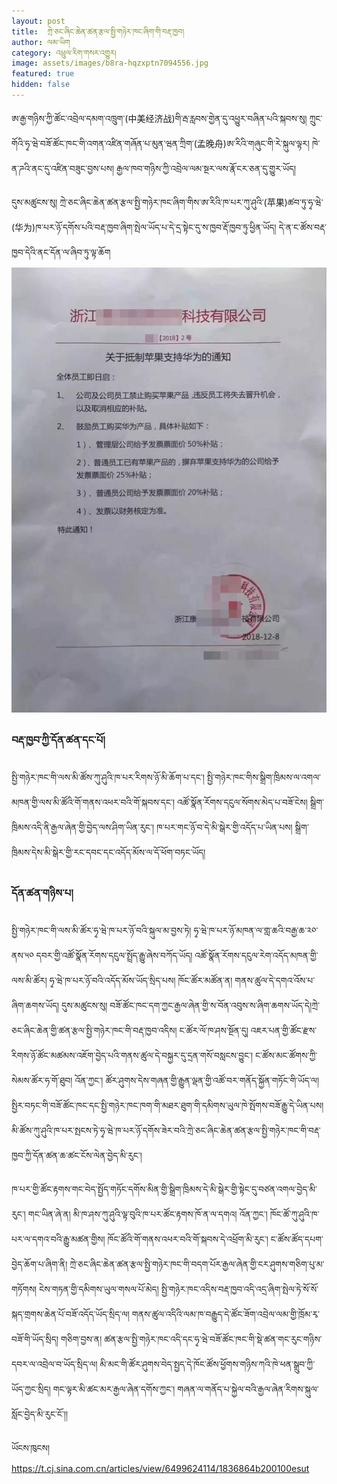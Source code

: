 ```yaml
---
layout: post
title:  ཀྲེ་ཅང་ཞིང་ཆེན་ཚན་རྩལ་སྤྱི་གཉེར་ཁང་ཞིག་གི་བརྡ་ཁྱབ།
author: ལམ་ཡིག
category: འཕྲུལ་རིག་གསར་འགྱུར།
image: assets/images/b8ra-hqzxptn7094556.jpg
featured: true
hidden: false
---
```

ཨ་རྒྱ་གཉིས་ཀྱི་ཚོང་འབྲེལ་དམག་འཁྲུག་(中美经济战)གི་རྦ་རླབས་གྱེན་དུ་འཕྱུར་བཞིན་པའི་སྐབས་སུ། ཀྲུང་གོའི་ཧྭ་ཝེ་བཟོ་ཚོང་ཁང་གི་འགན་འཛིན་གཞོན་པ་མུན་ཝན་ཀྲིག་(孟晚舟)ཨ་རིའི་གཞུང་གི་རེ་སྐུལ་ལྟར། ཁེ་ན་ཌའི་ནང་དུ་འཛིན་བཟུང་བྱས་པས། རྒྱལ་ཁབ་གཉིས་ཀྱི་འབྲེལ་ལམ་སྔར་ལས་རྣོ་ངར་ཅན་དུ་གྱུར་ཡོད། 

དུས་མཚུངས་སུ། ཀྲེ་ཅང་ཞིང་ཆེན་ཚན་རྩལ་སྤྱི་གཉེར་ཁང་ཞིག་གིས་ཨ་རིའི་ཁ་པར་ཀུ་ཤུའི་(苹果)ཚབ་ཏུ་ཧྭ་ཝེ་(华为)ཁ་པར་ཉོ་དགོས་པའི་བརྡ་ཁྱབ་ཞིག་སྤེལ་ཡོད་པ་དེ་དྲ་སྟེང་དུ་ས་ཁྱབ་རྡོ་ཁྱབ་ཏུ་ཕྱིན་ཡོད། དེ་ན་ང་ཚོས་བརྡ་ཁྱབ་དེའི་ནང་དོན་ལ་ཞིབ་ཏུ་ལྟ་ཆོག   
![kzaA-hqzxptn7094499](/assets/images/kzaA-hqzxptn7094499.jpg)
###  བརྡ་ཁྱབ་ཀྱི་དོན་ཚན་དང་པོ། 
སྤྱི་གཉེར་ཁང་གི་ལས་མི་ཚོས་ཀུ་ཤུའི་ཁ་པར་རིགས་ཉོ་མི་ཆོག་པ་དང་། སྤྱི་གཉེར་ཁང་གིས་སྒྲིག་ཁྲིམས་ལ་འགལ་མཁན་གྱི་ལས་མི་ཚོའི་གོ་གནས་འཕར་བའི་གོ་སྐབས་དང་། འཚོ་སྣོན་རོགས་དངུལ་སོགས་མེད་པ་བཟོ་ངེས། སྒྲིག་ཁྲིམས་འདི་ནི་རྒྱལ་ཞེན་གྱི་བྱེད་ལས་ཤིག་ཡིན་རུང་། ཁ་པར་གང་ཉོ་བ་དེ་མི་སྒེར་གྱི་འདོད་པ་ཡིན་པས། སྒྲིག་ཁྲིམས་དེས་མི་སྒེར་གྱི་རང་དབང་དང་འདོད་མོས་ལ་དོ་ཕོག་བཏང་ཡོད།

### དོན་ཚན་གཉིས་པ། 
སྤྱི་གཉེར་ཁང་གི་ལས་མི་ཚོར་ཧྭ་ཝེ་ཁ་པར་ཉོ་བའི་སྐུལ་མ་བྱས་ཏེ། ཧྭ་ཝེ་ཁ་པར་ཉོ་མཁན་ལ་གླ་ཆའི་བརྒྱ་ཆ་༢༠་ནས་༥༠ དབར་གྱི་འཚོ་སྣོན་རོགས་དངུལ་སྤྲོད་རྒྱུ་ཞེས་བཀོད་ཡོད།  འཚོ་སྣོན་རོགས་དངུལ་རེག་འདོད་མཁན་གྱི་ལས་མི་ཚོར།  ཧྭ་ཝེ་ཁ་པར་ཉོ་བའི་འདོད་མོས་ཡོད་སྲིད་པས། ཁོང་ཚོར་མཚོན་ན། གནས་ཚུལ་དེ་དགའ་འོས་པ་ཞིག་ཆགས་ཡོད། དུས་མཚུངས་སུ། བཟོ་ཚོང་ཁང་དག་ཀྱང་རྒྱལ་ཞེན་གྱི་ས་བོན་འབུས་ས་ཞིག་ཆགས་ཡོད་དེ།ཀྲེ་ཅང་ཞིང་ཆེན་གྱི་ཚན་རྩལ་སྤྱི་གཉེར་ཁང་གི་བརྡ་ཁྱབ་འདིས། ང་ཚོར་ལོ་ཁ་ཤས་སྔོན་དུ། འཇར་པན་གྱི་ཚོང་རྫས་རིགས་ཉོ་ཚོང་མཚམས་འཇོག་བྱེད་པའི་གནས་ཚུལ་དེ་བསྐྱར་དུ་དྲན་གསོ་བསླངས་བྱུང་། ང་ཚོས་མང་ཚོགས་ཀྱི་སེམས་ཚོར་ཧ་གོ་ཐུབ། འོན་ཀྱང་། ཚོར་ཤུགས་དེས་གཞན་གྱི་རྒྱུན་ལྡན་གྱི་འཚོ་བར་གནོད་སྐྱོན་གཏོང་གི་ཡོད་ལ། སྤྱིར་བཏང་གི་བཟོ་ཚོང་ཁང་དང་སྤྱི་གཉེར་ཁང་ཁག་གི་མཐར་ཐུག་གི་དམིགས་ཡུལ་ཁེ་སྤོགས་བཟོ་རྒྱུ་དེ་ཡིན་པས།  མི་ཚོས་ཀུ་ཤུའི་ཁ་པར་སྤངས་ཏེ་ཧྭ་ཝེ་ཁ་པར་ཉོ་དགོས་ཟེར་བའི་ཀྲེ་ཅང་ཞིང་ཆེན་ཚན་རྩལ་སྤྱི་གཉེར་ཁང་གི་བརྡ་ཁྱབ་ཀྱི་དོན་ཚན་ཆ་ཚང་ངོས་ལེན་བྱེད་མི་རུང་།

ཁ་པར་གྱི་ཚོང་རྟགས་གང་བེད་སྤྱོད་གཏོང་དགོས་མིན་གྱི་སྒྲིག་ཁྲིམས་དེ་མི་སྒེར་གྱི་སྟེང་དུ་བཙན་འགལ་བྱེད་མི་རུང་། གང་ཡིན་ཞེ་ན། མི་ཁ་ཤས་ཀུ་ཤུའི་ལྟ་བུའི་ཁ་པར་ཚོང་རྟགས་ཁོ་ན་ལ་དགའ། འོན་ཀྱང་། ཁོང་ཚོ་ཀུ་ཤུའི་ཁ་པར་ལ་དགའ་བའི་རྒྱུ་མཚན་གྱིས། ཁོང་ཚོའི་གོ་གནས་འཕར་བའི་གོ་སྐབས་དེ་འཕྲོག་མི་རུང་། ང་ཚོས་ཚོད་དཔག་བྱེད་ཆོག་པ་ཞིག་ནི། ཀྲེ་ཅང་ཞིང་ཆེན་ཚན་རྩལ་སྤྱི་གཉེར་ཁང་གི་བདག་པོར་རྒྱལ་ཞེན་གྱི་ངར་ཤུགས་གཅིག་པུ་མ་གཏོགས། ངེས་གཏན་གྱི་དམིགས་ཡུལ་གསལ་པོ་མེད། སྤྱི་གཉེར་ཁང་འདིས་བརྡ་ཁྱབ་འདི་འདྲ་ཞིག་སྤེལ་ཏེ་སོ་སོ་སྐད་གྲགས་ཆེན་པོ་བཟོ་འདོད་ཡོད་སྲིད་ལ། གནས་ཚུལ་འདིའི་ལམ་ཁ་བརྒྱུད་དེ་ཚོང་ཟོག་འབྲེལ་ལམ་གྱི་ཁྲོམ་རྭ་བཟོ་གི་ཡོད་སྲིད། གཅིག་བྱས་ན། ཚན་རྩལ་སྤྱི་གཉེར་ཁང་འདི་དང་ཧྭ་ཝེ་བཟོ་ཚོང་ཁང་གི་སྡེ་ཚན་གང་རུང་གཉིས་དབར་ལ་འབྲེལ་བ་ཡོད་སྲིད་ལ། མི་མང་གི་ཚོར་ཤུགས་བེད་སྤྱད་དེ་ཁོང་ཚོས་ཕྱོགས་གཉིས་ཀའི་ཁེ་ཕན་སྒྲུབ་ཀྱི་ཡོད་ཀྱང་སྲིད། གང་ལྟར་མི་ཚང་མར་རྒྱལ་ཞེན་དགོས་ཀྱང་། གཞན་ལ་གནོད་པ་སྐྱེལ་བའི་རྒྱལ་ཞེན་རིགས་སྐུལ་སློང་བྱེད་མི་རུང་ངོ་།།

 

ཡོངས་ཁུངས། https://t.cj.sina.com.cn/articles/view/6499624114/1836864b200100esut